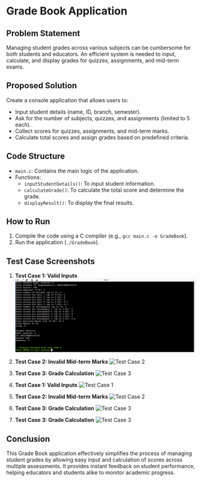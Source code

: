# Grade Book Application

## Problem Statement
Managing student grades across various subjects can be cumbersome for both students and educators. An efficient system is needed to input, calculate, and display grades for quizzes, assignments, and mid-term exams.

## Proposed Solution
Create a console application that allows users to:
- Input student details (name, ID, branch, semester).
- Ask for the number of subjects, quizzes, and assignments (limited to 5 each).
- Collect scores for quizzes, assignments, and mid-term marks.
- Calculate total scores and assign grades based on predefined criteria.

## Code Structure
- `main.c`: Contains the main logic of the application.
- Functions:
  - `inputStudentDetails()`: To input student information.
  - `calculateGrade()`: To calculate the total score and determine the grade.
  - `displayResult()`: To display the final results.

## How to Run
1. Compile the code using a C compiler (e.g., `gcc main.c -o GradeBook`).
2. Run the application (`./GradeBook`).

## Test Case Screenshots

1. **Test Case 1: Valid Inputs**
   ![Test Case 1](Images/Test_1_Valid_Input.png)

2. **Test Case 2: Invalid Mid-term Marks**
   ![Test Case 2](images/test_case_2.png)

3. **Test Case 3: Grade Calculation**
   ![Test Case 3](images/test_case_3.png)
   
4. **Test Case 1: Valid Inputs**
   ![Test Case 1](images/test_case_1.png)

5. **Test Case 2: Invalid Mid-term Marks**
   ![Test Case 2](images/test_case_2.png)

6. **Test Case 3: Grade Calculation**
   ![Test Case 3](images/test_case_3.png)

7. **Test Case 3: Grade Calculation**
   ![Test Case 3](images/test_case_3.png)


## Conclusion
This Grade Book application effectively simplifies the process of managing student grades by allowing easy input and calculation of scores across multiple assessments. It provides instant feedback on student performance, helping educators and students alike to monitor academic progress.
